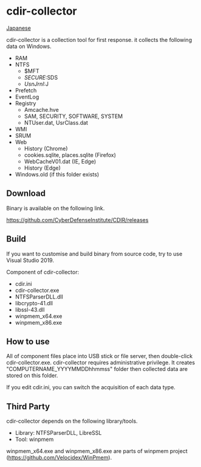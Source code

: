 # cdir-collector

[Japanese](README.md)

cdir-collector is a collection tool for first response. it collects the following data on Windows.

* RAM
* NTFS
  * $MFT
  * $SECURE:$SDS
  * $UsnJrnl:$J
* Prefetch
* EventLog
* Registry
  * Amcache.hve
  * SAM, SECURITY, SOFTWARE, SYSTEM
  * NTUser.dat, UsrClass.dat
* WMI
* SRUM
* Web
  * History (Chrome)
  * cookies.sqlite, places.sqlite (Firefox)
  * WebCacheV01.dat (IE, Edge)
  * History (Edge)
* Windows.old (if this folder exists)

## Download

Binary is available on the following link.

https://github.com/CyberDefenseInstitute/CDIR/releases

## Build

If you want to customise and build binary from source code, try to use Visual Studio 2019. 

Component of cdir-collector: 
* cdir.ini
* cdir-collector.exe
* NTFSParserDLL.dll
* libcrypto-41.dll
* libssl-43.dll
* winpmem_x64.exe
* winpmem_x86.exe

## How to use

All of component files place into USB stick or file server, then double-click cdir-collector.exe. cdir-collector requires administrative privilege.
It creates "COMPUTERNAME_YYYYMMDDhhmmss" folder then collected data are stored on this folder. 

If you edit cdir.ini, you can switch the acquisition of each data type.

## Third Party

cdir-collector depends on the following library/tools.

* Library: NTFSParserDLL, LibreSSL
* Tool: winpmem

winpmem_x64.exe and winpmem_x86.exe are parts of winpmem project (https://github.com/Velocidex/WinPmem). 
